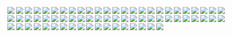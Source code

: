 <img src="https://user-images.githubusercontent.com/105775495/197496842-42cc9f1b-5970-482d-8b8f-e51ca5cadbbd.PNG">
<img src="https://user-images.githubusercontent.com/105775495/197496846-b9949768-cf4e-44db-8a58-74a6b6117b29.PNG">
<img src="https://user-images.githubusercontent.com/105775495/197496854-2e5b25db-d2ce-4cb6-a801-16d8ffb76a5e.PNG">
<img src="https://user-images.githubusercontent.com/105775495/197496859-f7a6d4ef-dd2a-46a6-91e5-72ed7236dafe.PNG">
<img src="https://user-images.githubusercontent.com/105775495/197496866-a971bd7e-c2c9-4a56-aeb6-b6567479b156.PNG">
<img src="https://user-images.githubusercontent.com/105775495/197496872-e34a8f94-3715-425d-97b1-203d1681c6f9.PNG">
<img src="https://user-images.githubusercontent.com/105775495/197496874-fbcb4fc5-1843-4f14-aae3-d6c715136c6b.PNG">
<img src="https://user-images.githubusercontent.com/105775495/197496880-b69726a1-ca69-4d41-ae93-022cd469a614.PNG">
<img src="https://user-images.githubusercontent.com/105775495/197496881-18c1690b-35d8-48ad-8848-0954be5af851.PNG">
<img src="https://user-images.githubusercontent.com/105775495/197496884-9fd8af0b-753c-4304-b894-19ff7f7e568b.PNG">
<img src="https://user-images.githubusercontent.com/105775495/197496886-ca0bdd9b-2135-45ee-b269-06838c9fcaa5.PNG">
<img src="https://user-images.githubusercontent.com/105775495/197496896-9b0a5f4e-dcf8-4911-89b8-d1141057b510.PNG">
<img src="https://user-images.githubusercontent.com/105775495/197496899-28ef6f13-7998-4967-b5c0-7dccb4f4a368.PNG">
<img src="https://user-images.githubusercontent.com/105775495/197496901-b96a3b55-0dbb-41b2-a7c8-fb8eba56436c.PNG">
<img src="https://user-images.githubusercontent.com/105775495/197496903-55a15865-3907-4b1e-8a58-68529459ecc5.PNG">
<img src="https://user-images.githubusercontent.com/105775495/197496906-251a9320-b92e-4c72-9cf4-3d61a1f66a3b.PNG">
<img src="https://user-images.githubusercontent.com/105775495/197496912-7e469fcc-f363-4d11-be0f-bbeac21bf82e.PNG">
<img src="https://user-images.githubusercontent.com/105775495/197496915-6ad90069-86c3-4ae7-8925-43664fcaf47f.PNG">
<img src="https://user-images.githubusercontent.com/105775495/197496917-d8decaca-16b4-45ae-aea0-5bc6133a623c.PNG">
<img src="https://user-images.githubusercontent.com/105775495/197496923-4b0d4b36-d50d-403e-9e47-6780afc374ca.PNG">
<img src="https://user-images.githubusercontent.com/105775495/197496926-1d15490f-e4f4-4020-82cd-fd5e6774f921.PNG">
<img src="https://user-images.githubusercontent.com/105775495/197496929-5dbbb70e-0bde-4f04-8c44-37a0aff42caf.PNG">
<img src="https://user-images.githubusercontent.com/105775495/197496931-bdeea63e-d6f5-4d24-9a15-640ce18b4a09.PNG">
<img src="https://user-images.githubusercontent.com/105775495/197496933-add5e44f-c9da-410e-bd35-db269f7b5d23.PNG">
<img src="https://user-images.githubusercontent.com/105775495/197496945-d77a7dcc-a252-452f-89a3-a8f32b88b610.PNG">
<img src="https://user-images.githubusercontent.com/105775495/197496946-d4a1ad57-abd8-4091-a86a-04ceae632ea1.PNG">
<img src="https://user-images.githubusercontent.com/105775495/197496949-23598b84-c204-4fbb-9b3e-4c8a8001ecad.PNG">
<img src="https://user-images.githubusercontent.com/105775495/197496951-72765a77-0aee-49a8-a4b5-f474deae0270.PNG">
<img src="https://user-images.githubusercontent.com/105775495/197496955-9ac7106e-9637-4fe9-bb27-625a64fa7154.PNG">
<img src="https://user-images.githubusercontent.com/105775495/197496959-dbacd65d-7728-4672-93fc-d61f8af627d3.PNG">
<img src="https://user-images.githubusercontent.com/105775495/197496963-a8baffeb-d189-44e0-8bde-9e4e831bdfb1.PNG">
<img src="https://user-images.githubusercontent.com/105775495/197496966-b29f29ba-fc0b-4271-a212-3c74ae4e06e0.PNG">
<img src="https://user-images.githubusercontent.com/105775495/197496971-8f431ef0-bfaf-4c49-8397-535f3e915109.PNG">
<img src="https://user-images.githubusercontent.com/105775495/197496973-913b2e10-8745-4235-8baf-0d0d854ad496.PNG">
<img src="https://user-images.githubusercontent.com/105775495/197496975-3644ffed-e15f-4a98-b252-76686a675054.PNG">
<img src="https://user-images.githubusercontent.com/105775495/197496979-2c214017-1be1-48e2-be0f-a1f8f499eafe.PNG">
<img src="https://user-images.githubusercontent.com/105775495/197496984-b0b961d3-7478-4481-9912-4c1de6465941.PNG">
<img src="https://user-images.githubusercontent.com/105775495/197496989-0d20ba91-b633-497a-ac66-11b901c1e4e8.PNG">
<img src="https://user-images.githubusercontent.com/105775495/197496995-95a986ea-74bf-477a-8287-19526a921f1c.PNG">
<img src="https://user-images.githubusercontent.com/105775495/197496999-97b343d5-cfae-446c-b9f2-42fb054fda6a.PNG">
<img src="https://user-images.githubusercontent.com/105775495/197497004-61e8b182-a814-4869-a22a-2621721eb27b.PNG">
<img src="https://user-images.githubusercontent.com/105775495/197497010-0d09833d-cc2b-4f64-aab2-1ee8005516a0.PNG">
<img src="https://user-images.githubusercontent.com/105775495/197497013-09e27c82-b625-4156-b836-593a6b2f9071.PNG">
<img src="https://user-images.githubusercontent.com/105775495/197497015-afcdf6aa-f33a-4cdf-8bfc-eed144b86d16.PNG">
<img src="https://user-images.githubusercontent.com/105775495/197497022-577ffb1a-297f-4512-b3a9-b5ea5ca6b976.PNG">
<img src="https://user-images.githubusercontent.com/105775495/197497026-67d65cdc-1655-4202-8206-e34f77ff1db1.PNG">
<img src="https://user-images.githubusercontent.com/105775495/197497030-24c4ada8-c7e7-4549-810a-f430fa10558e.PNG">
<img src="https://user-images.githubusercontent.com/105775495/197497031-7e22ee09-ebaa-4343-b41f-bb7e8dff3271.PNG">
<img src="https://user-images.githubusercontent.com/105775495/197497039-ffde9ac7-4f06-402f-8d32-08903d4b9cc3.PNG">
<img src="https://user-images.githubusercontent.com/105775495/197497041-e72b37ec-2557-4dfa-9560-2b5cf6c7304f.PNG">
<img src="https://user-images.githubusercontent.com/105775495/197497045-8d61b75d-68bc-4310-9cc6-d8b20bff24c2.PNG">
<img src="https://user-images.githubusercontent.com/105775495/197497050-4f2465c7-bbb5-4d2d-8fb0-d8e971428006.PNG">
<img src="https://user-images.githubusercontent.com/105775495/197497053-efec2653-c4ed-4f10-afba-c2f1c33b40b3.PNG">
<img src="https://user-images.githubusercontent.com/105775495/197497056-023b14fe-b457-48dc-8a4e-07de2ceb052f.PNG">
<img src="https://user-images.githubusercontent.com/105775495/197497061-f3f3683a-84c2-4425-80c2-819175fc215d.PNG">
<img src="https://user-images.githubusercontent.com/105775495/197497066-1688b948-316a-4709-adf5-323bcf7c37bd.PNG">
<img src="https://user-images.githubusercontent.com/105775495/197497072-a2f8c63d-ca3c-46f1-92b3-9f449af75143.PNG">
<img src="https://user-images.githubusercontent.com/105775495/197497079-56f6771a-95ee-4f0f-9979-c430d0e40ff2.PNG">
<img src="https://user-images.githubusercontent.com/105775495/197497085-46d279e9-e92d-4de3-9866-07de766eaedb.PNG">
<img src="https://user-images.githubusercontent.com/105775495/197497092-bec0092b-330e-4dc5-a6a3-2ba4a3bbece7.PNG">
<img src="https://user-images.githubusercontent.com/105775495/197499855-df43db80-aa8e-43cf-9297-784764e0cc3d.png">
<img src="https://user-images.githubusercontent.com/105775495/197497102-a8ba946f-2582-40cd-83a0-3c1a46b8b12b.PNG">
<img src="https://user-images.githubusercontent.com/105775495/197497105-fb0adb0a-643c-4097-a74a-df2fcfc9e36b.PNG">
<img src="https://user-images.githubusercontent.com/105775495/197497111-8c5ba18f-c5f3-409b-99c6-01c9209a6ba9.PNG">
<img src="https://user-images.githubusercontent.com/105775495/197497119-0a5faef9-e68c-44e3-aab8-429bdfcbcbe8.PNG">
<img src="https://user-images.githubusercontent.com/105775495/197497124-fcadfda5-a0b4-49dc-b317-33e00e5787d3.PNG">
<img src="https://user-images.githubusercontent.com/105775495/197497127-ea9c1732-135f-4113-b8a4-f1f7b893855e.PNG">
<img src="https://user-images.githubusercontent.com/105775495/197496835-fc96e854-0c29-4df7-8085-a00849033312.PNG">
